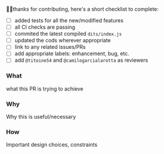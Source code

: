 👋🏽thanks for contributing, here's a short checklist to complete:

- [ ] added tests for all the new/modified features
- [ ] all CI checks are passing
- [ ] commited the latest compiled `dits/index.js`
- [ ] updated the cods wherever appropriate
- [ ] link to any related issues/PRs
- [ ] add appropriate labels: enhancement, bug, etc.
- [ ] add `@titoine54` and `@camilogarcialarotta` as reviewers

### What
what this PR is trying to achieve

### Why
Why this is useful/necessary

### How
Important design choices, constraints
